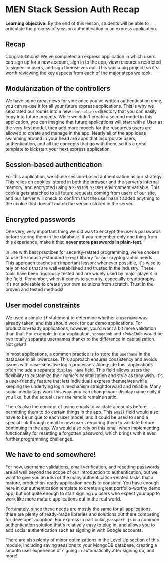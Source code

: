 <h1>
  <span class="headline">MEN Stack Session Auth</span>
  <span class="subhead">Recap</span>
</h1>

**Learning objective:** By the end of this lesson, students will be able to articulate the process of session authentication in an express application.

## Recap

Congratulations! We've completed an express application in which users can sign up for a new account, sign in to the app, view resources restricted to signed-in users, and sign themselves out. This was a big project, so it's worth reviewing the key aspects from each of the major steps we took.

## Modularization of the controllers

We have some great news for you: once you've written authentication once, you can re-use it for all your future express applications. This is why we separated our routes into a new `controllers` directory that you can easily copy into future projects. While we didn't create a second model in this application, you can imagine that future applications will start with a User as the very first model, then add more models for the resources users are allowed to create and manage in the app. Nearly all of the app ideas swimming around in your head are apps that incorporate users, authentication, and all the concepts that go with them, so it's a great template to kickstart your next express application.

## Session-based authentication

For this application, we chose session-based authentication as our strategy. This relies on cookies, stored in both the browser and the server's internal memory, and encrypted using a `SESSION_SECRET` environment variable. This cookie gets attached to all future requests coming from users of our site, and our server will check to confirm that the user hasn't added anything to the cookie that doesn't match the version stored in the server.

## Encrypted passwords

One very, very important thing we did was to encrypt the user's passwords before storing them in the database. If you remember only one thing from this experience, make it this: **never store passwords in plain-text**.

In line with best practices for security-related programming, we've chosen to use the industry-standard `bcrypt` library for our cryptographic needs. This approach teaches an important lesson: whenever possible, it's wise to rely on tools that are well-established and trusted in the industry. These tools have been rigorously tested and are widely used by major players in the field. Remember, when it comes to security, especially cryptography, it's not advisable to create your own solutions from scratch. Trust in the proven and tested methods!

## User model constraints

We used a simple `if` statement to determine whether a `username` was already taken, and this should work for our demo applications. For production-ready applications, however, you'd want a bit more validation than that. For example, in our application, `spongebob` and `sPoNgEbOb` would be two totally separate usernames thanks to the difference in capitalization. Not great!

In most applications, a common practice is to store the `username` in the database in all lowercase. This approach ensures consistency and avoids issues with case-sensitive login processes. Alongside this, applications often include a separate `display name` field. This field allows users the flexibility to customize their name's capitalization and style as they wish. It's a user-friendly feature that lets individuals express themselves while keeping the underlying login mechanism straightforward and reliable. Many social media tags work this way: you can change your display name daily if you like, but the actual `username` handle remains static.

There's also the concept of using emails to validate accounts before permitting them to do certain things in the app. This `email` field would also have to be unique to each user model, and it could be used to send a special link through email to new users requiring them to validate before continuing in the app. We would also rely on this email when implementing functionality for resetting a forgotten password, which brings with it even further programming challenges.

## We have to end somewhere!

For now, username validations, email verification, and resetting passwords are all well beyond the scope of our introduction to authentication, but we want to give you an idea of the many authentication-related tasks that a mature, production-ready application needs to consider. You have enough here in our authentication template to create a great portfolio-worthy demo app, but not quite enough to start signing up users who expect your app to work like more mature applications out in the real world.

Fortunately, since these needs are mostly the same for all applications, there are plenty of ready-made libraries and solutions out there competing for developer adoption. For express in particular, `passport.js` is a common authentication solution that's relatively easy to plug in, and allows you to add social authentication such as signing in with Google accounts.

There are also plenty of minor optimizations in the Level Up section of this module, including saving sessions to your MongoDB database, creating a smooth user experience of signing in automatically after signing up, and more!
